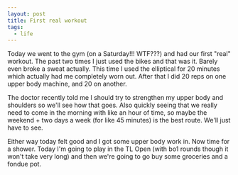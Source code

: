 ```yaml
---
layout: post
title: First real workout
tags:
  - life
---
```

<p>Today we went to the gym (on a Saturday!!! WTF???) and had our first "real" workout. The past two times I just used the bikes and that was it. Barely even broke a sweat actually. This time I used the elliptical for 20 minutes which actually had me completely worn out. After that I did 20 reps on one upper body machine, and 20 on another.</p><p>The doctor recently told me I should try to strengthen my upper body and shoulders so we'll see how that goes. Also quickly seeing that we really need to come in the morning with like an hour of time, so maybe the weekend + two days a week (for like 45 minutes) is the best route. We'll just have to see.</p><p>Either way today felt good and I got some upper body work in. Now time for a shower. Today I'm going to play in the TL Open (with bo1 rounds though it won't take very long) and then we're going to go buy some groceries and a fondue pot.</p>
